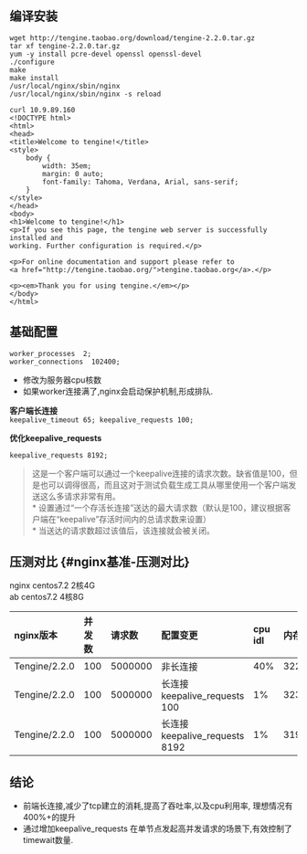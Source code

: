## 编译安装

```
wget http://tengine.taobao.org/download/tengine-2.2.0.tar.gz
tar xf tengine-2.2.0.tar.gz
yum -y install pcre-devel openssl openssl-devel
./configure
make
make install
/usr/local/nginx/sbin/nginx
/usr/local/nginx/sbin/nginx -s reload

```

```
curl 10.9.89.160
<!DOCTYPE html>
<html>
<head>
<title>Welcome to tengine!</title>
<style>
    body {
        width: 35em;
        margin: 0 auto;
        font-family: Tahoma, Verdana, Arial, sans-serif;
    }
</style>
</head>
<body>
<h1>Welcome to tengine!</h1>
<p>If you see this page, the tengine web server is successfully installed and
working. Further configuration is required.</p>

<p>For online documentation and support please refer to
<a href="http://tengine.taobao.org/">tengine.taobao.org</a>.</p>

<p><em>Thank you for using tengine.</em></p>
</body>
</html>
```

## 基础配置

```
worker_processes  2;
worker_connections  102400;
```

* 修改为服务器cpu核数
* 如果worker连接满了,nginx会启动保护机制,形成排队.

**客户端长连接**  
`keepalive_timeout 65; keepalive_requests 100;`

**优化keepalive\_requests**

```
keepalive_requests 8192;
```

> 这是一个客户端可以通过一个keepalive连接的请求次数。缺省值是100，但是也可以调得很高，而且这对于测试负载生成工具从哪里使用一个客户端发送这么多请求非常有用。  
> \* 设置通过“一个存活长连接”送达的最大请求数（默认是100，建议根据客户端在“keepalive”存活时间内的总请求数来设置）  
> \* 当送达的请求数超过该值后，该连接就会被关闭。

## 压测对比 {#nginx基准-压测对比}

nginx centos7.2 2核4G  
ab centos7.2 4核8G

| nginx版本 | 并发数 | 请求数 | 配置变更 | cpu idl | 内存 | 网络 | io | estab | timewait | 吞吐率 | 90% | 99% | Failed | 额外请求时间 |
| :--- | :--- | :--- | :--- | :--- | :--- | :--- | :--- | :--- | :--- | :--- | :--- | :--- | :--- | :--- |
| Tengine/2.2.0 | 100 | 5000000 | 非长连接 | 40% | 322M | 17M | 12M | 97 | 14013 | 9190.56 | 11ms | 13ms | 0 | 0.013s |
| Tengine/2.2.0 | 100 | 5000000 | 长连接 keepalive\_requests 100 | 1% | 323M | 50M | 27M | 101 | 12041 | 40225.05 | 3ms | 16ms | 0 | 0.018s |
| Tengine/2.2.0 | 100 | 5000000 | 长连接keepalive\_requests 8192 | 1% | 319M | 53M | 27M | 101 | 247 | 42131.36 | 3ms | 14ms | 0 | 0.009s |

## 结论

* 前端长连接,减少了tcp建立的消耗,提高了吞吐率,以及cpu利用率, 理想情况有400%+的提升
* 通过增加keepalive\_requests 在单节点发起高并发请求的场景下,有效控制了timewait数量.



